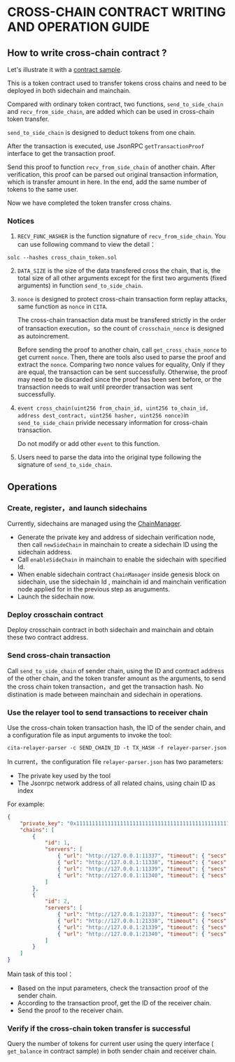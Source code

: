 # CROSS-CHAIN CONTRACT WRITING AND OPERATION GUIDE

## How to write cross-chain contract ?

Let's illustrate it with a [contract sample](https://github.com/cryptape/cita/blob/develop/scripts/contracts/tests/contracts/cross_chain_token.sol).

This is a token contract used to transfer tokens cross chains and need to be deployed in both sidechain and mainchain.

Compared with ordinary token contract, two functions, `send_to_side_chain` and `recv_from_side_chain`, are added which can be used in cross-chain token transfer.

`send_to_side_chain` is designed to deduct tokens from one chain.

After the transaction is executed, use JsonRPC `getTransactionProof` interface to get the transaction proof.

Send this proof to function `recv_from_side_chain` of another chain. After verification, this proof can be parsed out original transaction information,  which is transfer amount in here. In the end, add the same number of tokens to the same user.

Now we have completed the token transfer cross chains.

### Notices

1. `RECV_FUNC_HASHER` is the function signature of `recv_from_side_chain`. You can use following command to view the detail：

  ```shell
  solc --hashes cross_chain_token.sol
  ```

2. `DATA_SIZE` is the size of the data transfered cross the chain, that is, the total size of all other arguments except for the first two arguments (fixed arguments) in function  `send_to_side_chain`.

3. `nonce`  is designed to protect cross-chain transaction form replay attacks,  same function as `nonce` in `CITA`.

   The cross-chain transaction data must be transfered strictly in the order of transaction execution，so the count of `crosschain_nonce` is designed as autoincrement. 

   Before sending the proof to another chain, call `get_cross_chain_nonce` to get current `nonce`. Then, there are tools also used to parse the proof and extract the `nonce`. Comparing two nonce values for equality, Only if they are equal, the transaction can be sent successfully. Otherwise, the proof may need to be discarded since the proof has been sent before, or the transaction needs to wait until preorder transaction was sent successfully.

4. `event cross_chain(uint256 from_chain_id, uint256 to_chain_id, address dest_contract, uint256 hasher, uint256 nonce)`in `send_to_side_chain` privide necessary information for cross-chain transaction. 

   Do not modify or add other `event` to this function.

5. Users need to parse the data into the original type following the signature of `send_to_side_chain`.

## Operations

### Create, register，and launch sidechains

Currently, sidechains are managed using the [ChainManager](https://github.com/cryptape/cita/blob/develop/scripts/contracts/system/chain_manager.sol).

* Generate the private key and address of sidechain verification node, then call `newSideChain` in mainchain to create a sidechain ID using the sidechain address. 
* Call `enableSideChain` in mainchain to enable the sidechain with specified Id.
* When enable sidechain contract `ChainManager` inside genesis block on sidechain, use the sidechain Id , mainchain id and mainchain verification node applied for in the previous step as aruguments.
* Launch the sidechain now.

### Deploy crosschain contract

Deploy crosschain contract in both sidechain and mainchain and obtain these two contract address.

### Send cross-chain transaction

Call `send_to_side_chain` of sender chain,  using the ID and contract address of the other chain, and the token transfer amount as the arguments, to send the cross chain token transaction，and get the transaction hash.
No distination is made between mainchain and sidechain in operations.

### Use the relayer tool to send transactions to receiver chain

Use the cross-chain token transaction hash, the ID of the sender chain, and a configuration file as input arguments to invoke the tool:

```shell
cita-relayer-parser -c SEND_CHAIN_ID -t TX_HASH -f relayer-parser.json
```

In current，the configuration file `relayer-parser.json` has two parameters:

* The private key used by the tool
* The Jsonrpc network address of all related chains, using chain ID as index

For example:

```json
{
    "private_key": "0x1111111111111111111111111111111111111111111111111111111111111111",
    "chains": [
        {
            "id": 1,
            "servers": [
                { "url": "http://127.0.0.1:11337", "timeout": { "secs": 30, "nanos": 0 } },
                { "url": "http://127.0.0.1:11338", "timeout": { "secs": 30, "nanos": 0 } },
                { "url": "http://127.0.0.1:11339", "timeout": { "secs": 30, "nanos": 0 } },
                { "url": "http://127.0.0.1:11340", "timeout": { "secs": 30, "nanos": 0 } }
            ]
        },
        {
            "id": 2,
            "servers": [
                { "url": "http://127.0.0.1:21337", "timeout": { "secs": 30, "nanos": 0 } },
                { "url": "http://127.0.0.1:21338", "timeout": { "secs": 30, "nanos": 0 } },
                { "url": "http://127.0.0.1:21339", "timeout": { "secs": 30, "nanos": 0 } },
                { "url": "http://127.0.0.1:21340", "timeout": { "secs": 30, "nanos": 0 } }
            ]
        }
    ]
}
```

Main task of this tool：

* Based on the input parameters, check the transaction proof of the sender chain.
* According to the transaction proof, get the ID of the receiver chain.
* Send the proof to the receiver chain.

### Verify if the cross-chain token transfer is successful

Query the number of tokens for current user using the query interface ( `get_balance` in contract sample) in both sender chain and receiver chain.